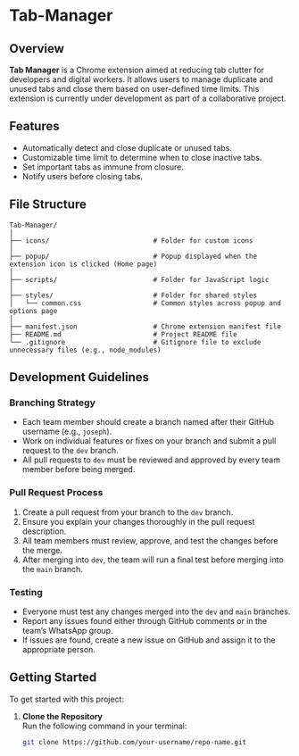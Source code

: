 # Tab-Manager

## Overview

**Tab Manager** is a Chrome extension aimed at reducing tab clutter for developers and digital workers. It allows users to manage duplicate and unused tabs and close them based on user-defined time limits. This extension is currently under development as part of a collaborative project.

## Features

- Automatically detect and close duplicate or unused tabs.
- Customizable time limit to determine when to close inactive tabs.
- Set important tabs as immune from closure.
- Notify users before closing tabs.

## File Structure

```plaintext
Tab-Manager/
│
├── icons/                          # Folder for custom icons
│
├── popup/                          # Popup displayed when the extension icon is clicked (Home page)
│
├── scripts/                        # Folder for JavaScript logic
│
├── styles/                         # Folder for shared styles
│   └── common.css                  # Common styles across popup and options page
│
├── manifest.json                   # Chrome extension manifest file
├── README.md                       # Project README file
└── .gitignore                      # Gitignore file to exclude unnecessary files (e.g., node_modules)
```

## Development Guidelines

### Branching Strategy

- Each team member should create a branch named after their GitHub username (e.g., `joseph`).
- Work on individual features or fixes on your branch and submit a pull request to the `dev` branch.
- All pull requests to `dev` must be reviewed and approved by every team member before being merged.

### Pull Request Process

1. Create a pull request from your branch to the `dev` branch.
2. Ensure you explain your changes thoroughly in the pull request description.
3. All team members must review, approve, and test the changes before the merge.
4. After merging into `dev`, the team will run a final test before merging into the `main` branch.

### Testing

- Everyone must test any changes merged into the `dev` and `main` branches.
- Report any issues found either through GitHub comments or in the team’s WhatsApp group.
- If issues are found, create a new issue on GitHub and assign it to the appropriate person.

## Getting Started

To get started with this project:

1. **Clone the Repository**  
   Run the following command in your terminal:
   ```bash
   git clone https://github.com/your-username/repo-name.git
